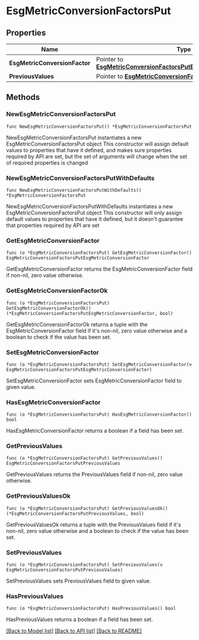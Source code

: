 # EsgMetricConversionFactorsPut

## Properties

Name | Type | Description | Notes
------------ | ------------- | ------------- | -------------
**EsgMetricConversionFactor** | Pointer to [**EsgMetricConversionFactorsPutEsgMetricConversionFactor**](EsgMetricConversionFactorsPutEsgMetricConversionFactor.md) |  | [optional] 
**PreviousValues** | Pointer to [**EsgMetricConversionFactorsPutPreviousValues**](EsgMetricConversionFactorsPutPreviousValues.md) |  | [optional] 

## Methods

### NewEsgMetricConversionFactorsPut

`func NewEsgMetricConversionFactorsPut() *EsgMetricConversionFactorsPut`

NewEsgMetricConversionFactorsPut instantiates a new EsgMetricConversionFactorsPut object
This constructor will assign default values to properties that have it defined,
and makes sure properties required by API are set, but the set of arguments
will change when the set of required properties is changed

### NewEsgMetricConversionFactorsPutWithDefaults

`func NewEsgMetricConversionFactorsPutWithDefaults() *EsgMetricConversionFactorsPut`

NewEsgMetricConversionFactorsPutWithDefaults instantiates a new EsgMetricConversionFactorsPut object
This constructor will only assign default values to properties that have it defined,
but it doesn't guarantee that properties required by API are set

### GetEsgMetricConversionFactor

`func (o *EsgMetricConversionFactorsPut) GetEsgMetricConversionFactor() EsgMetricConversionFactorsPutEsgMetricConversionFactor`

GetEsgMetricConversionFactor returns the EsgMetricConversionFactor field if non-nil, zero value otherwise.

### GetEsgMetricConversionFactorOk

`func (o *EsgMetricConversionFactorsPut) GetEsgMetricConversionFactorOk() (*EsgMetricConversionFactorsPutEsgMetricConversionFactor, bool)`

GetEsgMetricConversionFactorOk returns a tuple with the EsgMetricConversionFactor field if it's non-nil, zero value otherwise
and a boolean to check if the value has been set.

### SetEsgMetricConversionFactor

`func (o *EsgMetricConversionFactorsPut) SetEsgMetricConversionFactor(v EsgMetricConversionFactorsPutEsgMetricConversionFactor)`

SetEsgMetricConversionFactor sets EsgMetricConversionFactor field to given value.

### HasEsgMetricConversionFactor

`func (o *EsgMetricConversionFactorsPut) HasEsgMetricConversionFactor() bool`

HasEsgMetricConversionFactor returns a boolean if a field has been set.

### GetPreviousValues

`func (o *EsgMetricConversionFactorsPut) GetPreviousValues() EsgMetricConversionFactorsPutPreviousValues`

GetPreviousValues returns the PreviousValues field if non-nil, zero value otherwise.

### GetPreviousValuesOk

`func (o *EsgMetricConversionFactorsPut) GetPreviousValuesOk() (*EsgMetricConversionFactorsPutPreviousValues, bool)`

GetPreviousValuesOk returns a tuple with the PreviousValues field if it's non-nil, zero value otherwise
and a boolean to check if the value has been set.

### SetPreviousValues

`func (o *EsgMetricConversionFactorsPut) SetPreviousValues(v EsgMetricConversionFactorsPutPreviousValues)`

SetPreviousValues sets PreviousValues field to given value.

### HasPreviousValues

`func (o *EsgMetricConversionFactorsPut) HasPreviousValues() bool`

HasPreviousValues returns a boolean if a field has been set.


[[Back to Model list]](../README.md#documentation-for-models) [[Back to API list]](../README.md#documentation-for-api-endpoints) [[Back to README]](../README.md)


